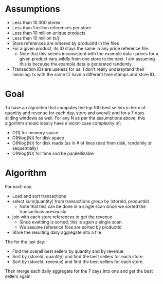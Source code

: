 # Assumptions

  - Less than 10 000 stores
  - Less than 1 million references per store
  - Less than 10 million unique products
  - Less than 10 million tx/j
  - Store references are ordered by productId in the files
  - For a given product, its ID stays the same in any price reference file.
      - Note that this seems inconsistent with the example data : prices for a
        given product vary wildly from one store to the next. I am assuming
        this is because the example data is generated randomly.
  - Transaction IDs are useless for us. I don't really undersytand their
    meaning: tx with the same ID have a different time stamps and store ID...

# Goal

To have an algorithm that computes the top 100 best sellers in term of
quantity and revenue for each day, store and overall; and for a 7 days
sliding windows as well.
For any N as per the assumptions above, this algorithm should ideally
have a worst-case complexity of:
  - O(1) for memory space
  - O(Nlog(N)) for disk space
  - O(Nlog(N)) for disk reads (as in # of lines read from disk, randomly or
    sequentially)
  - O(Nlog(N)) for time
and be paralellizable

# Algorithm

For each day:
  - Load and sort transactions
  - select sum(quantity) from transactions group by (storeId, productId)
    + Note that this can be done in a single scan since we sorted the transactions previously
  - join with each store references to get the revenue
    + Since evething is sorted, this is again a single scan
    + We assume reference files are sorted by productId
  - Store the resulting daily aggregate into a file

The for the last day:
  - Find the overall best sellers by quantity and by revenue.
  - Sort by (storeId, quantity) and find the best sellers for each store.
  - Sort by (storeId, revenue) and find the best sellers for each store.

Then merge each daily aggregate for the 7 days into one and get the best sellers again.
